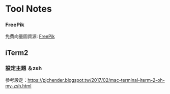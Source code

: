 # Tool Notes

### FreePik
免費向量圖資源: [FreePik]

[FreePik]: <http://www.freepik.com/popular-vectors>

## iTerm2

### 設定主題 ＆zsh

參考設定：https://pjchender.blogspot.tw/2017/02/mac-terminal-iterm-2-oh-my-zsh.html

